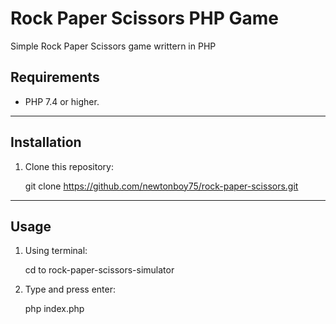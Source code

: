 # Rock Paper Scissors PHP Game

Simple Rock Paper Scissors game writtern in PHP

## Requirements

- PHP 7.4 or higher.

---

## Installation

1. Clone this repository:

   git clone https://github.com/newtonboy75/rock-paper-scissors.git

---

## Usage

1. Using terminal:

    cd to rock-paper-scissors-simulator
    
2. Type and press enter:

    php index.php
